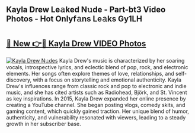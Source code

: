 ## Kayla Drew Le𝚊ked N𝚞de - Part-bt3 Video Photos - Hot Onlyf𝚊ns Le𝚊ks Gy1LH

# <h2><a href="http://ac46235.deff.icu/?id=Kayla+Drew">🔗 New 👉🔴 Kayla Drew VIDEO Photos</a></h2>

[![Kayla Drew N𝚞des](https://i.imgur.com/rIISA9y.gif)](http://ac46235.deff.icu/?id=Kayla+Drew)
Kayla Drew's music is characterized by her soaring vocals, introspective lyrics, and eclectic blend of pop, rock, and electronic elements. Her songs often explore themes of love, relationships, and self-discovery, with a focus on storytelling and emotional authenticity. Kayla Drew's influences range from classic rock and pop to electronic and indie music, and she has cited artists such as Radiohead, Björk, and St. Vincent as key inspirations. In 2015, Kayla Drew expanded her online presence by creating a YouTube channel. She began posting vlogs, comedy skits, and gaming content, which quickly gained traction. Her unique blend of humor, authenticity, and vulnerability resonated with viewers, leading to a steady growth in her subscriber base.

